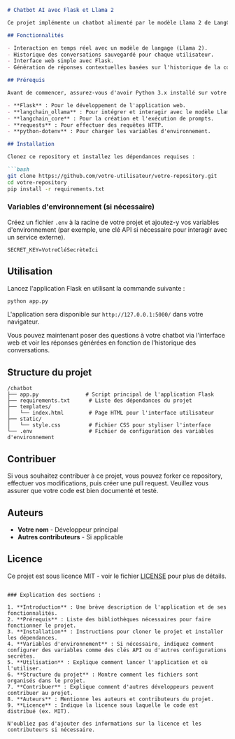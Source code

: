 
```markdown
# Chatbot AI avec Flask et Llama 2

Ce projet implémente un chatbot alimenté par le modèle Llama 2 de LangChain, accessible via une interface web construite avec Flask. Le chatbot peut répondre à des questions basées sur l'historique de la conversation, offrant ainsi une expérience interactive avec un modèle de langage avancé.

## Fonctionnalités

- Interaction en temps réel avec un modèle de langage (Llama 2).
- Historique des conversations sauvegardé pour chaque utilisateur.
- Interface web simple avec Flask.
- Génération de réponses contextuelles basées sur l'historique de la conversation.

## Prérequis

Avant de commencer, assurez-vous d'avoir Python 3.x installé sur votre machine. Vous devrez également installer les bibliothèques suivantes :

- **Flask** : Pour le développement de l'application web.
- **langchain_ollama** : Pour intégrer et interagir avec le modèle Llama 2.
- **langchain_core** : Pour la création et l'exécution de prompts.
- **requests** : Pour effectuer des requêtes HTTP.
- **python-dotenv** : Pour charger les variables d'environnement.

## Installation

Clonez ce repository et installez les dépendances requises :

```bash
git clone https://github.com/votre-utilisateur/votre-repository.git
cd votre-repository
pip install -r requirements.txt
```

### Variables d'environnement (si nécessaire)

Créez un fichier `.env` à la racine de votre projet et ajoutez-y vos variables d'environnement (par exemple, une clé API si nécessaire pour interagir avec un service externe).

```
SECRET_KEY=VotreCléSecrèteIci
```

## Utilisation

Lancez l'application Flask en utilisant la commande suivante :

```bash
python app.py
```

L'application sera disponible sur `http://127.0.0.1:5000/` dans votre navigateur.

Vous pouvez maintenant poser des questions à votre chatbot via l'interface web et voir les réponses générées en fonction de l'historique des conversations.

## Structure du projet

```
/chatbot
├── app.py               # Script principal de l'application Flask
├── requirements.txt      # Liste des dépendances du projet
├── templates/
│   └── index.html        # Page HTML pour l'interface utilisateur
├── static/
│   └── style.css         # Fichier CSS pour styliser l'interface
└── .env                  # Fichier de configuration des variables d'environnement
```

## Contribuer

Si vous souhaitez contribuer à ce projet, vous pouvez forker ce repository, effectuer vos modifications, puis créer une pull request. Veuillez vous assurer que votre code est bien documenté et testé.

## Auteurs

- **Votre nom** - Développeur principal
- **Autres contributeurs** - Si applicable

## Licence

Ce projet est sous licence MIT - voir le fichier [LICENSE](LICENSE) pour plus de détails.

```

### Explication des sections :

1. **Introduction** : Une brève description de l'application et de ses fonctionnalités.
2. **Prérequis** : Liste des bibliothèques nécessaires pour faire fonctionner le projet.
3. **Installation** : Instructions pour cloner le projet et installer les dépendances.
4. **Variables d'environnement** : Si nécessaire, indiquez comment configurer des variables comme des clés API ou d'autres configurations secrètes.
5. **Utilisation** : Explique comment lancer l'application et où l'utiliser.
6. **Structure du projet** : Montre comment les fichiers sont organisés dans le projet.
7. **Contribuer** : Explique comment d'autres développeurs peuvent contribuer au projet.
8. **Auteurs** : Mentionne les auteurs et contributeurs du projet.
9. **Licence** : Indique la licence sous laquelle le code est distribué (ex. MIT).

N'oubliez pas d'ajouter des informations sur la licence et les contributeurs si nécessaire.
